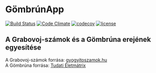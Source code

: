 # GömbrúnApp  

[![Build Status](https://travis-ci.org/nadapapa/gombrunapp.svg?branch=master)](https://travis-ci.org/nadapapa/gombrunapp)
[![Code Climate](https://codeclimate.com/github/nadapapa/gombrunapp/badges/gpa.svg)](https://codeclimate.com/github/nadapapa/gombrunapp)
[![codecov](https://codecov.io/gh/nadapapa/gombrunapp/branch/master/graph/badge.svg)](https://codecov.io/gh/nadapapa/gombrunapp)
[![license](https://img.shields.io/github/license/mashape/apistatus.svg)](https://github.com/nadapapa/gombrunapp/blob/master/LICENSE)

## A Grabovoj-számok és a Gömbrúna erejének egyesítése  

A Grabovoj-számok forrása: [gyogyitoszamok.hu](gyogyitoszamok.hu)  
A Gömbrúna forrása: [Tudati Életmátrix](http://tudatieletmatrix.com/post/129339644986/agombruna)
